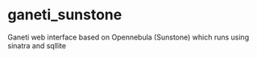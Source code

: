 ganeti_sunstone
===============

Ganeti web interface based on Opennebula (Sunstone) which runs using sinatra and sqllite
